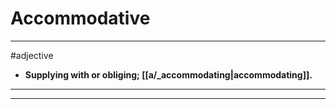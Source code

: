 # Accommodative
---
#adjective
- **Supplying with or obliging; [[a/_accommodating|accommodating]].**
---
---
